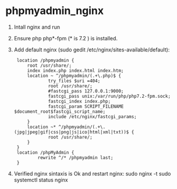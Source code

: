 # phpmyadmin_nginx


1. Intall nginx and run

2. Ensure php php*-fpm (* is 7.2 ) is installed.

3. Add default nginx (sudo gedit /etc/nginx/sites-available/default):

        location /phpmyadmin {
            root /usr/share/;
            index index.php index.html index.htm;
            location ~ ^/phpmyadmin/(.+\.php)$ {
                    try_files $uri =404;
                    root /usr/share/;
                    #fastcgi_pass 127.0.0.1:9000;
                    fastcgi_pass unix:/var/run/php/php7.2-fpm.sock;
                    fastcgi_index index.php;
                    fastcgi_param SCRIPT_FILENAME $document_root$fastcgi_script_name;
                    include /etc/nginx/fastcgi_params;
            }
            location ~* ^/phpmyadmin/(.+\.(jpg|jpeg|gif|css|png|js|ico|html|xml|txt))$ {
                    root /usr/share/;
            }
        }
        location /phpMyAdmin {
                rewrite ^/* /phpmyadmin last;
        }
	
4. Verified nginx sintaxis is Ok and restart nginx: 
  sudo nginx -t
  sudo systemctl status nginx
